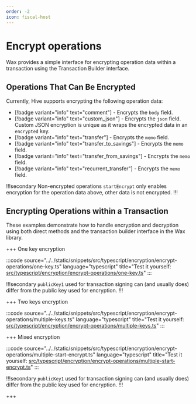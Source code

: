 ```yaml
---
order: -2
icon: fiscal-host
---
```


# Encrypt operations

Wax provides a simple interface for encrypting operation data within a transaction using the Transaction Builder interface.

## Operations That Can Be Encrypted

Currently, Hive supports encrypting the following operation data:

- [!badge variant="info" text="comment"] - Encrypts the `body` field.
- [!badge variant="info" text="custom_json"] - Encrypts the `json` field. Custom JSON encryption is unique as it wraps the encrypted data in an `encrypted` key.
- [!badge variant="info" text="transfer"] - Encrypts the `memo` field.
- [!badge variant="info" text="transfer_to_savings"] - Encrypts the `memo` field.
- [!badge variant="info" text="transfer_from_savings"] - Encrypts the `memo` field.
- [!badge variant="info" text="recurrent_transfer"] - Encrypts the `memo` field.

!!!secondary Non-encrypted operations
`startEncrypt` only enables encryption for the operation data above, other data is not encrypted.
!!!

## Encrypting Operations within a Transaction

These examples demonstrate how to handle encryption and decryption using both direct methods and the transaction builder interface in the Wax library.

+++ One key encryption

:::code source="../../static/snippets/src/typescript/encryption/encrypt-operations/one-key.ts" language="typescript" title="Test it yourself: [src/typescript/encryption/encrypt-operations/one-key.ts](https://stackblitz.com/github/openhive-network/wax-doc-snippets?file=src%2Ftypescript%2Fencryption%2Fencrypt-operations%2Fone-key.ts&startScript=test-encryption-encrypt-operations-one-key)" :::

!!!secondary
`publicKey1` used for transaction signing can (and usually does) differ from the public key used for encryption.
!!!

+++ Two keys encryption

:::code source="../../static/snippets/src/typescript/encryption/encrypt-operations/multiple-keys.ts" language="typescript" title="Test it yourself: [src/typescript/encryption/encrypt-operations/multiple-keys.ts](https://stackblitz.com/github/openhive-network/wax-doc-snippets?file=src%2Ftypescript%2Fencryption%2Fencrypt-operations%2Fmultiple-keys.ts&startScript=test-encryption-encrypt-operations-multiple-keys)" :::


+++ Mixed encryption

:::code source="../../static/snippets/src/typescript/encryption/encrypt-operations/multiple-start-encrypt.ts" language="typescript" title="Test it yourself: [src/typescript/encryption/encrypt-operations/multiple-start-encrypt.ts](https://stackblitz.com/github/openhive-network/wax-doc-snippets?file=src%2Ftypescript%2Fencryption%2Fencrypt-operations%2Fmultiple-start-encrypt.ts&startScript=test-encryption-encrypt-operations-multiple-start-encrypt)" :::

!!!secondary
`publicKey1` used for transaction signing can (and usually does) differ from the public key used for encryption.
!!!

+++


